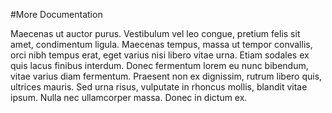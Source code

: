 #More Documentation

Maecenas ut auctor purus. Vestibulum vel leo congue, pretium felis sit amet, condimentum ligula. Maecenas tempus, massa ut tempor convallis, orci nibh tempus erat, eget varius nisi libero vitae urna. Etiam sodales ex quis lacus finibus interdum. Donec fermentum lorem eu nunc bibendum, vitae varius diam fermentum. Praesent non ex dignissim, rutrum libero quis, ultrices mauris. Sed urna risus, vulputate in rhoncus mollis, blandit vitae ipsum. Nulla nec ullamcorper massa. Donec in dictum ex.
